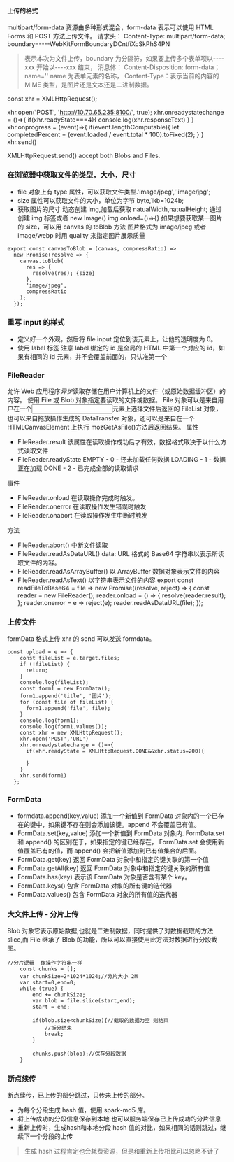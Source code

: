 #### 上传的格式

multipart/form-data
资源由多种形式混合，form-data 表示可以使用 HTML Forms 和 POST 方法上传文件。
请求头：
Content-Type: multipart/form-data; boundary=----WebKitFormBoundaryDCntfiXcSkPhS4PN

> 表示本次为文件上传，boundary 为分隔符，如果要上传多个表单项以----xxx 开始以----xxx 结束，
> 消息体：
> Content-Disposition: form-data；name='' name 为表单元素的名称，
> Content-Type：表示当前的内容的 MIME 类型，是图片还是文本还是二进制数据。

const xhr = XMLHttpRequest();

<!-- 请求方式、地址、异步/同步，true为异步 -->

xhr.open('POST', 'http://10.70.65.235:8100/', true);
xhr.onreadystatechange = ()=>{
if(xhr.readyState===4){
console.log(xhr.responseText)
}
}
xhr.onprogress = (event)=>{
if(event.lengthComputable){
let completedPercent = (event.loaded / event.total \* 100).toFixed(2);
}
}
xhr.send()

XMLHttpRequest.send() accept both Blobs and Files.

### 在浏览器中获取文件的类型，大小，尺寸

- file 对象上有 type 属性，可以获取文件类型.'image/jpeg',''image/jpg';
- size 属性可以获取文件的大小，单位为字节 byte,1kb=1024b;
- 获取图片的尺寸
  动态创建 img,加载后获取 natualWidth,natualHeight;
  通过创建 img 标签或者 new Image()
  img.onload=()=>{}
  如果想要获取某一图片的 size，可以用 canvas 的 toBlob 方法
  图片格式为 image/jpeg 或者 image/webp 时用 quality 来指定图片展示质量

```
export const canvasToBlob = (canvas, compressRatio) =>
  new Promise(resolve => {
    canvas.toBlob(
      res => {
        resolve(res); {size}
      },
      'image/jpeg',
      compressRatio
    );
  });
```

### 重写 input 的样式

- 定义好一个外观，然后将 file input 定位到该元素上，让他的透明度为 0。
- 使用 label 标签
  注意 label 绑定的 id 是全局的 HTML 中第一个对应的 id，如果有相同的 id 元素，并不会覆盖前面的，只认准第一个

### FileReader

允许 Web 应用程序*异步*读取存储在用户计算机上的文件（或原始数据缓冲区）的内容。
使用 File 或 Blob 对象指定要读取的文件或数据。
File 对象可以是来自用户在一个<input>元素上选择文件后返回的 FileList 对象，也可以来自拖放操作生成的 DataTransfer 对象，还可以是来自在一个 HTMLCanvasElement 上执行 mozGetAsFile()方法后返回结果。
属性

- FileReader.result
  该属性在读取操作成功后才有效，数据格式取决于以什么方式读取文件
- FileReader.readyState
  EMPTY - 0 - 还未加载任何数据
  LOADING - 1 - 数据正在加载
  DONE - 2 - 已完成全部的读取请求

事件

- FileReader.onload
  在读取操作完成时触发。
- FileReader.onerror
  在读取操作发生错误时触发
- FileReader.onabort
  在读取操作发生中断时触发

方法

- FileReader.abort()
  中断文件读取
- FileReader.readAsDataURL()
  data: URL 格式的 Base64 字符串以表示所读取文件的内容。
- FileReader.readAsArrayBuffer()
  以 ArrayBuffer 数据对象表示文件的内容
- FileReader.readAsText()
  以字符串表示文件的内容
  export const readFileToBase64 = file =>
  new Promise((resolve, reject) => {
  const reader = new FileReader();
  reader.onload = () => {
  resolve(reader.result);
  };
  reader.onerror = e => reject(e);
  reader.readAsDataURL(file);
  });

### 上传文件

formData 格式上传
xhr 的 send 可以发送 formdata。

```
const upload = e => {
    const fileList = e.target.files;
    if (!fileList) {
      return;
    }
    console.log(fileList);
    const form1 = new FormData();
    form1.append('title', '图片');
    for (const file of fileList) {
      form1.append('file', file);
    }
    console.log(form1);
    console.log(form1.values());
    const xhr = new XMLHttpRequest();
    xhr.open('POST','URL')
    xhr.onreadystatechange = ()=>{
      if(xhr.readyState = XMLHttpRequest.DONE&&xhr.status=200){

      }
    }
    xhr.send(form1)
  };
```

### FormData

- formdata.append(key,value)
  添加一个新值到 FormData 对象内的一个已存在的键中，如果键不存在则会添加该键。append 不会覆盖已有值。
- FormData.set(key,value)
  添加一个新值到 FormData 对象内.
  FormData.set 和 append() 的区别在于，如果指定的键已经存在， FormData.set 会使用新值覆盖已有的值，而 append() 会把新值添加到已有值集合的后面。
- FormData.get(key)
  返回 FormData 对象中和指定的键关联的第一个值
- FormData.getAll(key)
  返回 FormData 对象中和指定的键关联的所有值
- FormData.has(key)
  表示该 FormData 对象是否含有某个 key。
- FormData.keys()
  包含 FormData 对象的所有键的迭代器
- FormData.values()
  包含 FormData 对象的所有值的迭代器

### 大文件上传 - 分片上传

Blob 对象它表示原始数据,也就是二进制数据，同时提供了对数据截取的方法 slice,而 File 继承了 Blob 的功能，所以可以直接使用此方法对数据进行分段截图。

```
//分片逻辑  像操作字符串一样
    const chunks = [];
    var chunkSize=2*1024*1024;//分片大小 2M
    var start=0,end=0;
    while (true) {
        end += chunkSize;
        var blob = file.slice(start,end);
        start = end;

        if(blob.size<chunkSize){//截取的数据为空 则结束
            //拆分结束
            break;
        }

        chunks.push(blob);//保存分段数据
    }

```

### 断点续传
断点续传，已上传的部分跳过，只传未上传的部分。

- 为每个分段生成 hash 值，使用 spark-md5 库。
- 将上传成功的分段信息保存到本地
也可以服务端保存已上传成功的分片信息
- 重新上传时，生成hash和本地分段 hash 值的对比，如果相同的话则跳过，继续下一个分段的上传

>生成 hash 过程肯定也会耗费资源，但是和重新上传相比可以忽略不计了
